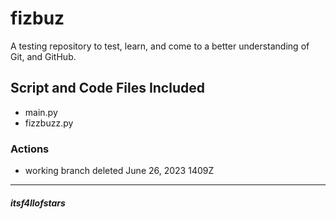 # fizbuz

A testing repository to test, learn, and come to a better understanding of Git,
and GitHub.<br>

## Script and Code Files Included

- main.py
- fizzbuzz.py

### Actions

- working branch deleted June 26, 2023 1409Z

---
##### itsf4llofstars
